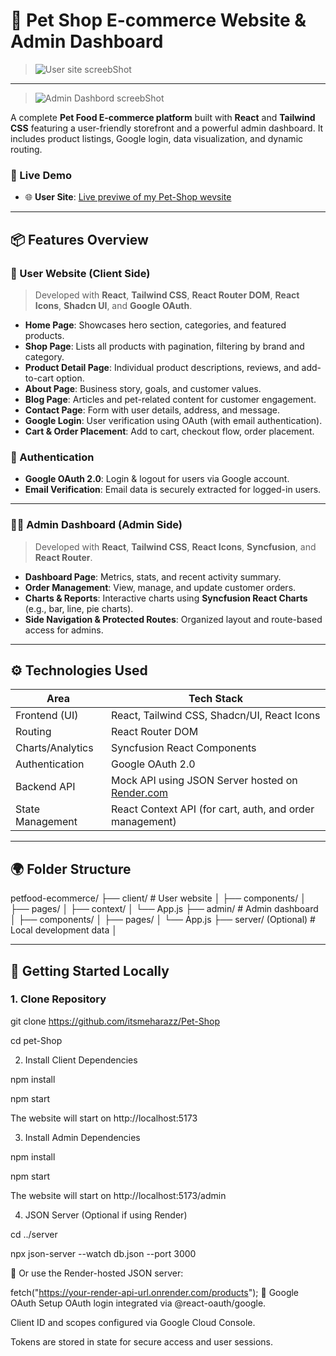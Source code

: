 # 🐾 Pet Shop E-commerce Website & Admin Dashboard

>![User site screebShot](https://i.postimg.cc/XYF3tddc/Screenshot-2025-06-19-020446.png)
---

> ![Admin Dashbord screebShot](https://i.postimg.cc/mrQD3Qh5/screencapture-localhost-5173-admin-2025-06-14-23-45-26.png)

A complete **Pet Food E-commerce platform** built with **React** and **Tailwind CSS** featuring a user-friendly storefront and a powerful admin dashboard. It includes product listings, Google login, data visualization, and dynamic routing.

### 🔗 Live Demo

- 🌐 **User Site**: [Live previwe of my Pet-Shop wevsite](https://pet-shop-one-jade.vercel.app/)

---

## 📦 Features Overview

### 👥 User Website (Client Side)

> Developed with **React**, **Tailwind CSS**, **React Router DOM**, **React Icons**, **Shadcn UI**, and **Google OAuth**.

- **Home Page**: Showcases hero section, categories, and featured products.
- **Shop Page**: Lists all products with pagination, filtering by brand and category.
- **Product Detail Page**: Individual product descriptions, reviews, and add-to-cart option.
- **About Page**: Business story, goals, and customer values.
- **Blog Page**: Articles and pet-related content for customer engagement.
- **Contact Page**: Form with user details, address, and message.
- **Google Login**: User verification using OAuth (with email authentication).
- **Cart & Order Placement**: Add to cart, checkout flow, order placement.

### 🔐 Authentication

- **Google OAuth 2.0**: Login & logout for users via Google account.
- **Email Verification**: Email data is securely extracted for logged-in users.

---

### 🧑‍💼 Admin Dashboard (Admin Side)

> Developed with **React**, **Tailwind CSS**, **React Icons**, **Syncfusion**, and **React Router**.

- **Dashboard Page**: Metrics, stats, and recent activity summary.
- **Order Management**: View, manage, and update customer orders.
- **Charts & Reports**: Interactive charts using **Syncfusion React Charts** (e.g., bar, line, pie charts).
- **Side Navigation & Protected Routes**: Organized layout and route-based access for admins.

---

## ⚙️ Technologies Used

| Area             | Tech Stack                                                            |
| ---------------- | --------------------------------------------------------------------- |
| Frontend (UI)    | React, Tailwind CSS, Shadcn/UI, React Icons                           |
| Routing          | React Router DOM                                                      |
| Charts/Analytics | Syncfusion React Components                                           |
| Authentication   | Google OAuth 2.0                                                      |
| Backend API      | Mock API using JSON Server hosted on [Render.com](https://render.com) |
| State Management | React Context API (for cart, auth, and order management)              |

---

## 🌍 Folder Structure

petfood-ecommerce/
├── client/ # User website
│ ├── components/
│ ├── pages/
│ ├── context/
│ └── App.js
├── admin/ # Admin dashboard
│ ├── components/
│ ├── pages/
│ └── App.js
├── server/ (Optional) # Local development data
│

---

## 🚀 Getting Started Locally

### 1. Clone Repository

git clone https://github.com/itsmeharazz/Pet-Shop

cd pet-Shop

2. Install Client Dependencies

npm install

npm start

The website will start on http://localhost:5173

3. Install Admin Dependencies

npm install

npm start

The website will start on http://localhost:5173/admin

4. JSON Server (Optional if using Render)

cd ../server

npx json-server --watch db.json --port 3000

🔗 Or use the Render-hosted JSON server:

fetch("https://your-render-api-url.onrender.com/products");
🔐 Google OAuth Setup
OAuth login integrated via @react-oauth/google.

Client ID and scopes configured via Google Cloud Console.

Tokens are stored in state for secure access and user sessions.
